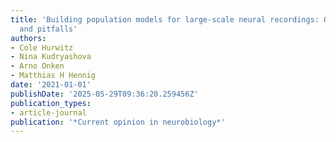 ```yaml
---
title: 'Building population models for large-scale neural recordings: Opportunities
  and pitfalls'
authors:
- Cole Hurwitz
- Nina Kudryashova
- Arno Onken
- Matthias H Hennig
date: '2021-01-01'
publishDate: '2025-05-29T09:36:20.259456Z'
publication_types:
- article-journal
publication: '*Current opinion in neurobiology*'
---
```

